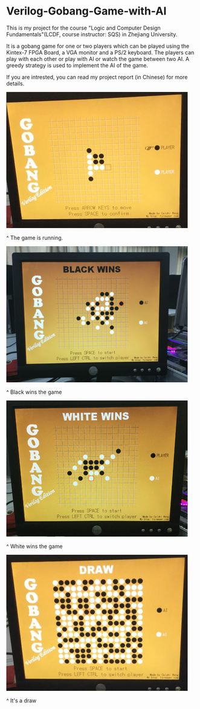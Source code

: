 # Verilog-Gobang-Game-with-AI
This is my project for the course "Logic and Computer Design Fundamentals"(LCDF, course instructor: SQS) in Zhejiang University.

It is a gobang game for one or two players which can be played using the Kintex-7 FPGA Board, a VGA monitor and a PS/2 keyboard. The players can play with each other or play with AI or watch the game between two AI. A greedy strategy is used to implement the AI of the game.

If you are intrested, you can read my project report (in Chinese) for more details.

<img src="https://github.com/TsReaper/Verilog-Gobang-Game-with-AI/blob/master/screenshot/game-running.jpg" alt="game-running.jpg">

^ The game is running.

<img src="https://github.com/TsReaper/Verilog-Gobang-Game-with-AI/blob/master/screenshot/black-wins.jpg" alt="black-wins.jpg">

^ Black wins the game

<img src="https://github.com/TsReaper/Verilog-Gobang-Game-with-AI/blob/master/screenshot/white-wins.jpg" alt="white-wins.jpg">

^ White wins the game

<img src="https://github.com/TsReaper/Verilog-Gobang-Game-with-AI/blob/master/screenshot/draw.jpg" alt="draw.jpg">

^ It's a draw

